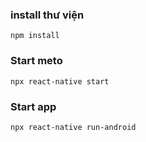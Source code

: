 ### install thư viện
```
npm install
```
### Start meto
```
npx react-native start
```
### Start app
```
npx react-native run-android 
```